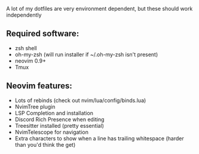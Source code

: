 A lot of my dotfiles are very environment dependent, but these should work independently


## Required software:

- zsh shell
- oh-my-zsh (will run installer if ~/.oh-my-zsh isn't present)
- neovim 0.9+
- Tmux




## Neovim features:
- Lots of rebinds (check out nvim/lua/config/binds.lua)
- NvimTree plugin
- LSP Completion and installation
- Discord Rich Presence when editing
- Treesitter installed (pretty essential)
- NvimTelescope for navigation
- Extra characters to show when a line has trailing whitespace (harder than you'd think the get)
